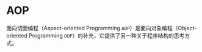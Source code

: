 # AOP 

面向切面编程（Aspect-oriented Programming `AOP`）是面向对象编程（Object-oriented Programming `OOP`）的补充，它提供了另一种关于程序结构的思考方式。